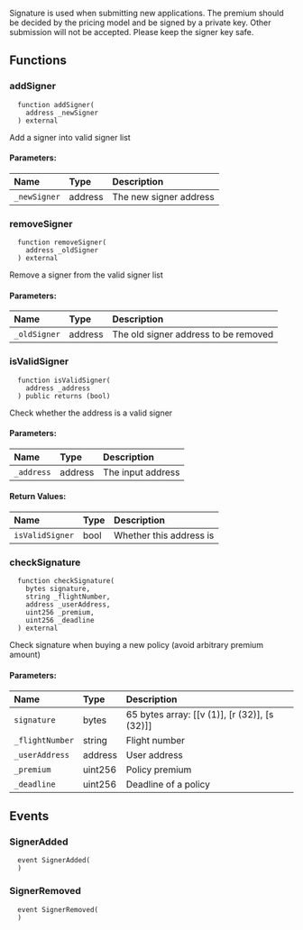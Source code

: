 Signature is used when submitting new applications.
        The premium should be decided by the pricing model and be signed by a private key.
        Other submission will not be accepted.
        Please keep the signer key safe.


## Functions
### addSigner
```solidity
  function addSigner(
    address _newSigner
  ) external
```
Add a signer into valid signer list


#### Parameters:
| Name | Type | Description                                                          |
| :--- | :--- | :------------------------------------------------------------------- |
|`_newSigner` | address | The new signer address

### removeSigner
```solidity
  function removeSigner(
    address _oldSigner
  ) external
```
Remove a signer from the valid signer list


#### Parameters:
| Name | Type | Description                                                          |
| :--- | :--- | :------------------------------------------------------------------- |
|`_oldSigner` | address | The old signer address to be removed

### isValidSigner
```solidity
  function isValidSigner(
    address _address
  ) public returns (bool)
```
Check whether the address is a valid signer


#### Parameters:
| Name | Type | Description                                                          |
| :--- | :--- | :------------------------------------------------------------------- |
|`_address` | address | The input address

#### Return Values:
| Name                           | Type          | Description                                                                  |
| :----------------------------- | :------------ | :--------------------------------------------------------------------------- |
|`isValidSigner`| bool | Whether this address is
### checkSignature
```solidity
  function checkSignature(
    bytes signature,
    string _flightNumber,
    address _userAddress,
    uint256 _premium,
    uint256 _deadline
  ) external
```
Check signature when buying a new policy (avoid arbitrary premium amount)


#### Parameters:
| Name | Type | Description                                                          |
| :--- | :--- | :------------------------------------------------------------------- |
|`signature` | bytes | 65 bytes array: [[v (1)], [r (32)], [s (32)]]
|`_flightNumber` | string | Flight number
|`_userAddress` | address | User address
|`_premium` | uint256 | Policy premium
|`_deadline` | uint256 | Deadline of a policy

## Events
### SignerAdded
```solidity
  event SignerAdded(
  )
```



### SignerRemoved
```solidity
  event SignerRemoved(
  )
```



